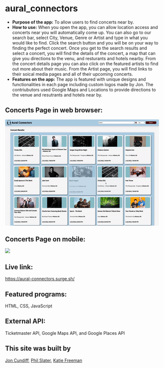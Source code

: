 # aural_connectors
* **Purpose of the app:** 
   To allow users to find concerts near by.
* **How to use:**
   When you open the app, you can allow location access and concerts near you will automatically come up. You can also go to our search bar, select City, Venue, Genre or Artist and type in what you would like to find. Click the search button and you will be on your way to finding the perfect concert. Once you get to the search results and select a concert, you will find the details of the concert, a map that can give you directions to the venu, and resturants and hotels nearby. From the concert details page you can also click on the featured artists to find out more about their music. From the Artist page, you will find links to their soical media pages and all of their upcoming concerts.
* **Features on the app:**
The app is featured with unique designs and functionalities in each page including custom logos made by Jon. The contriubutors used Google Maps and Locations to provide directions to the venue and resutrants and hotels near by.

## Concerts Page in web browser:
![](auralConnectors.gif)

## Concerts Page on mobile:
![](AuralConnectors-mobile.gif)
   
## Live link: 
https://aural-connectors.surge.sh/

## Featured programs: 
HTML, CSS, JavaScript

## External API:
Ticketmaster API, Google Maps API, and Google Places API

## This site was built by
[Jon Cundiff](https://github.com/jon-cundiff), [Phil Slater](https://github.com/Phil-Slater), [Katie Freeman](https://github.com/katie-freeman)
